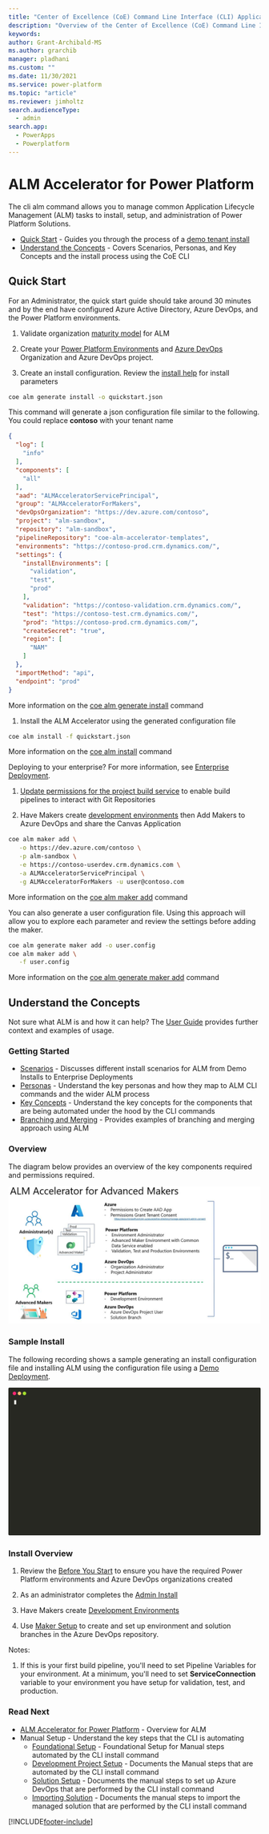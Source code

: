 ```yaml
---
title: "Center of Excellence (CoE) Command Line Interface (CLI) Application Lifecycle Management (ALM) Accelerator"
description: "Overview of the Center of Excellence (CoE) Command Line Interface (CLI) Application Lifecycle Management (ALM) Accelerator commands"
keywords: 
author: Grant-Archibald-MS
ms.author: grarchib
manager: pladhani
ms.custom: ""
ms.date: 11/30/2021
ms.service: power-platform
ms.topic: "article"
ms.reviewer: jimholtz
search.audienceType: 
  - admin
search.app: 
  - PowerApps
  - Powerplatform
---
```


# ALM Accelerator for Power Platform

The cli alm command allows you to manage common Application Lifecycle Management (ALM) tasks to install, setup, and administration of Power Platform Solutions.

- [Quick Start](#quick-start) - Guides you through the process of a [demo tenant install](./scenarios/tenant-deployments.md#demonstration-deployment)
- [Understand the Concepts](#understand-the-concepts) - Covers Scenarios, Personas, and Key Concepts and the install process using the CoE CLI

## Quick Start

For an Administrator, the quick start guide should take around 30 minutes and by the end have configured Azure Active Directory, Azure DevOps, and the Power Platform environments.

1. Validate organization [maturity model](./maturity/overview.md#quick-start) for ALM

1. Create your [Power Platform Environments](./before-you-start.md#power-platform) and [Azure DevOps](./before-you-start.md#azure-devops) Organization and Azure DevOps project.

1. Create an install configuration. Review the [install help](https://github.com/microsoft/coe-starter-kit/tree/main/coe-cli/docs/help/alm/install.md) for install parameters

```bash
coe alm generate install -o quickstart.json
```

   This command will generate a json configuration file similar to the following. You could replace **contoso** with your tenant name

```json
{
  "log": [
    "info"
  ],
  "components": [
    "all"
  ],
  "aad": "ALMAcceleratorServicePrincipal",
  "group": "ALMAcceleratorForMakers",
  "devOpsOrganization": "https://dev.azure.com/contoso",
  "project": "alm-sandbox",
  "repository": "alm-sandbox",
  "pipelineRepository": "coe-alm-accelerator-templates",
  "environments": "https://contoso-prod.crm.dynamics.com/",
  "settings": {
    "installEnvironments": [
      "validation",
      "test",
      "prod"
    ],
    "validation": "https://contoso-validation.crm.dynamics.com/",
    "test": "https://contoso-test.crm.dynamics.com/",
    "prod": "https://contoso-prod.crm.dynamics.com/",
    "createSecret": "true",
    "region": [
      "NAM"
    ]
  },
  "importMethod": "api",
  "endpoint": "prod"
}
```

   More information on the [coe alm generate install](https://github.com/microsoft/coe-starter-kit/tree/main/coe-cli/docs/help/alm/generate/install.md) command

1. Install the ALM Accelerator using the generated configuration file

```bash
coe alm install -f quickstart.json
```

   More information on the [coe alm install](https://github.com/microsoft/coe-starter-kit/tree/main/coe-cli/docs/help/alm/install.md) command

   Deploying to your enterprise? For more information, see [Enterprise Deployment](./scenarios/tenant-deployments.md#enterprise-deployment).

1. [Update permissions for the project build service](/power-platform/guidance/coe/setup-almacceleratorpowerplatform#update-permissions-for-the-project-build-service) to enable build pipelines to interact with Git Repositories

1. Have  Makers create [development environments](./development-environments.md) then Add Makers to Azure DevOps and share the Canvas Application

```bash
coe alm maker add \
   -o https://dev.azure.com/contoso \
   -p alm-sandbox \
   -e https://contoso-userdev.crm.dynamics.com \
   -a ALMAcceleratorServicePrincipal \
   -g ALMAcceleratorForMakers -u user@contoso.com
```

   More information on the [coe alm maker add](https://github.com/microsoft/coe-starter-kit/tree/main/coe-cli/docs/help/alm/maker/add.md) command

   You can also generate a user configuration file. Using this approach will allow you to explore each parameter and review the settings before adding the maker.

```bash
coe alm generate maker add -o user.config
coe alm maker add \
   -f user.config
```

   More information on the [coe alm generate maker add](https://github.com/microsoft/coe-starter-kit/tree/main/coe-cli/docs/help/alm/generate/maker/add.md) command

## Understand the Concepts

Not sure what ALM is and how it can help? The [User Guide](/power-platform/guidance/coe/almacceleratorpowerplatform-components) provides further context and examples of usage.

### Getting Started

- [Scenarios](./scenarios/overview.md) - Discusses different install scenarios for ALM from Demo Installs to Enterprise Deployments
- [Personas](./personas.md) - Understand the key personas and how they map to ALM CLI commands and the wider ALM process
- [Key Concepts](./key-concepts.md) - Understand the key concepts for the components that are being automated under the hood by the CLI commands
- [Branching and Merging](./branching-and-merging.md) - Provides examples of branching and merging approach using ALM

### Overview

The diagram below provides an overview of the key components required and permissions required.

![ALM Accelerator for Power Platform Overview](../media/alm-overview.jpg)

### Sample Install

The following recording shows a sample generating an install configuration file and installing ALM using the configuration file using a [Demo Deployment](./scenarios/tenant-deployments.md#demonstration-deployment).

![Example](./install.svg)

### Install Overview

1. Review the [Before You Start](./before-you-start.md) to ensure you have the required Power Platform environments and Azure DevOps organizations created

2. As an administrator completes the [Admin Install](./admin-install.md)

3. Have Makers create [Development Environments](./development-environments.md)

4. Use [Maker Setup](./maker-setup.md) to create and set up environment and solution branches in the Azure DevOps repository.

Notes:

1. If this is your first build pipeline, you'll need to set Pipeline Variables for your environment. At a minimum, you'll need to set **ServiceConnection** variable to your environment you have setup for validation, test, and production.

### Read Next

- [ALM Accelerator for Power Platform](/power-platform/guidance/coe/almacceleratorpowerplatform-components) - Overview for ALM
- Manual Setup - Understand the key steps that the CLI is automating
  - [Foundational Setup](/power-platform/guidance/coe/setup-almacceleratorpowerplatform#foundational-setup) - Foundational Setup for Manual steps automated by the CLI install command
  - [Development Project Setup](/power-platform/guidance/coe/setup-almacceleratorpowerplatform#development-project-setup) - Documents the Manual steps that are automated by the CLI install command
  - [Solution Setup](/power-platform/guidance/coe/setup-almacceleratorpowerplatform#solution-setup) - Documents the manual steps to set up Azure DevOps that are performed by the CLI install command
  - [Importing Solution](/power-platform/guidance/coe/setup-almacceleratorpowerplatform#importing-the-solution-and-configuring-the-app) - Documents the manual steps to import the managed solution that are performed by the CLI install command

[!INCLUDE[footer-include](../../../../includes/footer-banner.md)]

